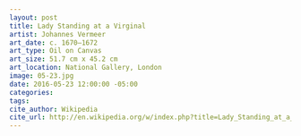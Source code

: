 ```yaml
---
layout: post
title: Lady Standing at a Virginal
artist: Johannes Vermeer
art_date: c. 1670–1672
art_type: Oil on Canvas
art_size: 51.7 cm x 45.2 cm
art_location: National Gallery, London
image: 05-23.jpg
date: 2016-05-23 12:00:00 -05:00
categories:
tags:
cite_author: Wikipedia
cite_url: http://en.wikipedia.org/w/index.php?title=Lady_Standing_at_a_Virginal&oldid=600756915
---
```


